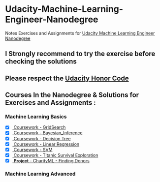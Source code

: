 # Udacity-Machine-Learning-Engineer-Nanodegree
Notes Exercises and Assignments for [Udacity Machine Learning Engineer Nanodegree](https://in.udacity.com/course/machine-learning-engineer-nanodegree--nd009)

## I Strongly recommend to try the exercise before checking the solutions

## Please respect the [Udacity Honor Code](https://udacity.zendesk.com/hc/en-us/articles/210667103-What-is-the-Udacity-Honor-Code-)

## Courses In the Nanodegree & Solutions for Exercises and Assignments : 

### Machine Learning Basics

- [x] [ Coursework - GridSearch]('/Machine-Learning-Basics/coursework/Grid_Search_Lab.ipynb')
- [x] [ Coursework - Bayesian_Inference]('/Machine-Learning-Basics/coursework/Bayesian_Inference.ipynb') 
- [x] [ Coursework - Decision Tree]('/Machine-Learning-Basics/coursework/Decision_Tree.ipynb') 
- [x] [ Coursework - Linear Regression]('/Machine-Learning-Basics/coursework/LR_bmi_life_data.ipynb')
- [x] [ Coursework - SVM]('/Machine-Learning-Basics/coursework/SVM.ipynb') 
- [x] [ Coursework - Titanic Survival Exploration]('/Machine-Learning-Basics/coursework/titanic_survival_exploration.ipynb')
- [x] [ **Project** -  CharityML - Finding Donors]('/Machine-Learning-Basics/projects/finding_donors/')

### Machine Learning Advanced

 